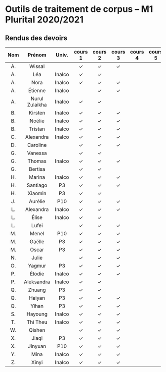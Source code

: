 
# Outils de traitement de corpus – M1 Plurital 2020/2021
## Rendus des devoirs

| Nom | Prénom   | Univ. | cours 1 | cours 2 | cours 3 | cours 4 | cours 5 | cours 6 |
|:---:|:--------:|:-----:|:-------:|:-------:|:-------:|:-------:|:-------:|:-------:|
|  A. |Wissal    |       |✓        |✓        |✓        |         |         |         |
|  A. |Léa       |Inalco |✓        |✓        |         |         |         |         |
|  A. |Nora      |Inalco |✓        |✓        |✓        |         |         |         |
|  A. |Étienne   |Inalco |         |✓        |✓        |         |         |         |
|  A. |Nurul Zulaikha|Inalco |✓        |✓        |         |         |         |         |
|  B. |Kirsten   |Inalco |✓        |✓        |✓        |         |         |         |
|  B. |Noélie    |Inalco |✓        |✓        |✓        |         |         |         |
|  B. |Tristan   |Inalco |✓        |✓        |✓        |         |         |         |
|  C. |Alexandra |Inalco |✓        |✓        |✓        |         |         |         |
|  D. |Caroline  |       |✓        |✓        |✓        |         |         |         |
|  G. |Vanessa   |       |✓        |✓        |         |         |         |         |
|  G. |Thomas    |Inalco |✓        |✓        |✓        |         |         |         |
|  G. |Bertisa   |       |✓        |✓        |         |         |         |         |
|  H. |Marina    |Inalco |✓        |✓        |✓        |         |         |         |
|  H. |Santiago  |P3     |✓        |✓        |✓        |         |         |         |
|  H. |Xiaomin   |P3     |✓        |✓        |         |         |         |         |
|  J. |Aurélie   |P10    |✓        |✓        |✓        |         |         |         |
|  L. |Alexandra |Inalco |✓        |✓        |✓        |         |         |         |
|  L. |Élise     |Inalco |✓        |✓        |         |         |         |         |
|  L. |Lufei     |       |✓        |✓        |✓        |         |         |         |
|  M. |Menel     |P10    |✓        |✓        |✓        |         |         |         |
|  M. |Gaëlle    |P3     |✓        |✓        |✓        |         |         |         |
|  M. |Oscar     |P3     |✓        |✓        |✓        |         |         |         |
|  N. |Julie     |       |✓        |✓        |✓        |         |         |         |
|  O. |Yagmur    |P3     |✓        |✓        |✓        |         |         |         |
|  P. |Élodie    |Inalco |✓        |✓        |✓        |         |         |         |
|  P. |Aleksandra|Inalco |✓        |✓        |         |         |         |         |
|  Q. |Zhuang    |P3     |✓        |✓        |         |         |         |         |
|  Q. |Haiyan    |P3     |✓        |✓        |✓        |         |         |         |
|  Q. |Yihan     |P3     |✓        |✓        |✓        |         |         |         |
|  S. |Hayoung   |Inalco |✓        |✓        |✓        |         |         |         |
|  T. |Thi Theu  |Inalco |✓        |✓        |✓        |         |         |         |
|  W. |Qishen    |       |✓        |✓        |✓        |         |         |         |
|  X. |Jiaqi     |P3     |✓        |✓        |✓        |         |         |         |
|  X. |Jinyuan   |P10    |✓        |✓        |✓        |         |         |         |
|  Y. |Mina      |Inalco |✓        |✓        |✓        |         |         |         |
|  Z. |Xinyi     |Inalco |✓        |✓        |✓        |         |         |         |
